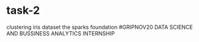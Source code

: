 # task-2

clustering iris dataset
the sparks foundation #GRIPNOV20
DATA SCIENCE AND BUSSINESS ANALYTICS INTERNSHIP
